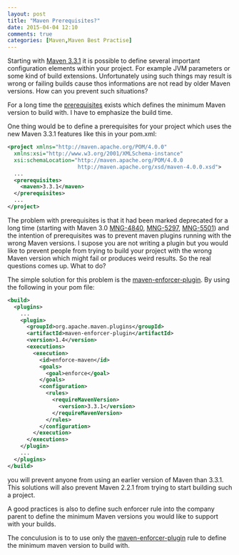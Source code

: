 ```yaml
---
layout: post
title: "Maven Prerequisites?"
date: 2015-04-04 12:10
comments: true
categories: [Maven,Maven Best Practise]
---
```

Starting with [Maven 3.3.1][1] it is possible to define several
important configuration elements within your project. For example JVM
parameters or some kind of build extensions. Unfortunately using such
things may result is wrong or failing builds cause thos informations are
not read by older Maven versions. How can you prevent such situations?

For a long time the [prerequisites][2] exists which defines the minimum
Maven version to build with. I have to emphasize the build time. 

One thing would be to define a prerequisites for your project which
uses the new Maven 3.3.1 features like this in your pom.xml:

``` xml
<project xmlns="http://maven.apache.org/POM/4.0.0"
  xmlns:xsi="http://www.w3.org/2001/XMLSchema-instance"
  xsi:schemaLocation="http://maven.apache.org/POM/4.0.0
                      http://maven.apache.org/xsd/maven-4.0.0.xsd">
  ...
  <prerequisites>
    <maven>3.3.1</maven>
  </prerequisites>
  ...
</project>
```

The problem with prerequisites is that it had been marked deprecated for
a long time (starting with Maven 3.0 [MNG-4840][3], [MNG-5297][4],
[MNG-5501][5]) and the intention of prerequisites was to prevent maven
plugins running with the wrong Maven versions. I supose you are not
writing a plugin but you would like to prevent people from trying to
build your project with the wrong Maven version which might fail or
produces weird results. So the real questions comes up. What to do?

The simple solution for this problem is the [maven-enforcer-plugin][6].
By using the following in your pom file:

``` xml
<build>
  <plugins>
    ...
    <plugin>
      <groupId>org.apache.maven.plugins</groupId>
      <artifactId>maven-enforcer-plugin</artifactId>
      <version>1.4</version>
      <executions>
        <execution>
          <id>enforce-maven</id>
          <goals>
            <goal>enforce</goal>
          </goals>
          <configuration>
            <rules>
              <requireMavenVersion>
                <version>3.3.1</version>
              </requireMavenVersion>
            </rules>
          </configuration>
        </execution>
      </executions>
    </plugin>
    ...
  </plugins>
</build>
```
you will prevent anyone from using an earlier version of Maven 
than 3.3.1. This solutions will also prevent Maven 2.2.1 from trying to 
start building such a project.

A good practices is also to define such enforcer rule into the company
parent to define the minimum Maven versions you would like to support
with your builds.

The conculusion is to to use only the [maven-enforcer-plugin][7] rule
to define the minimum maven version to build with.

[1]: http://blog.soebes.de/blog/2015/03/17/apache-maven-3-dot-3-1-features/
[2]: http://maven.apache.org/pom.html#Prerequisites
[3]: http://jira.codehaus.org/browse/MNG-4840
[4]: http://jira.codehaus.org/browse/MNG-5297
[5]: http://jira.codehaus.org/browse/MNG-5501
[6]: http://maven.apache.org/enforcer/maven-enforcer-plugin/
[7]: http://maven.apache.org/enforcer/enforcer-rules/requireMavenVersion.html
